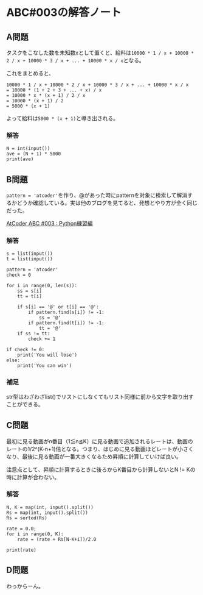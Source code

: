 # ABC#003の解答ノート

## A問題

タスクをこなした数を未知数xとして置くと、給料は`10000 * 1 / x + 10000 * 2 / x + 10000 * 3 / x + ... + 10000 * x / x`となる。

これをまとめると、

```
10000 * 1 / x + 10000 * 2 / x + 10000 * 3 / x + ... + 10000 * x / x
= 10000 * (1 + 2 + 3 + ... + x) / x
= 10000 * x * (x + 1) / 2 / x
= 10000 * (x + 1) / 2
= 5000 * (x + 1)
```

よって給料は`5000 * (x + 1)`と導き出される。

### 解答

```
N = int(input())
ave = (N + 1) * 5000
print(ave)
```

## B問題

`pattern = 'atcoder'`を作り、@があった時にpatternを対象に検索して解消するかどうか確認している。実は他のブログを見てると、発想とやり方が全く同じだった。

[AtCoder ABC #003 : Python練習編](http://kmjp.hatenablog.jp/entry/2013/12/14/0900)

### 解答

```
s = list(input())
t = list(input())

pattern = 'atcoder'
check = 0

for i in range(0, len(s)):
    ss = s[i]
    tt = t[i]

    if s[i] == '@' or t[i] == '@':
        if pattern.find(s[i]) != -1:
            ss = '@'
        if pattern.find(t[i]) != -1:
            tt = '@'
    if ss != tt:
        check += 1

if check != 0:
    print('You will lose')
else:
    print('You can win')
```

### 補足

str型はわざわざlist()でリストにしなくてもリスト同様に前から文字を取り出すことができる。

## C問題

最初に見る動画がn番目（1≦n≦K）に見る動画で追加されるレートは、動画のレートの1/2^(K-n+1)倍となる。つまり、はじめに見る動画ほどレートが小さくなり、最後に見る動画が一番大きくなるため昇順に計算していけば良い。

注意点として、昇順に計算するときに後ろからK番目から計算しないとN != Kの時に計算が合わない。

### 解答

```
N, K = map(int, input().split())
Rs = map(int, input().split())
Rs = sorted(Rs)

rate = 0.0;
for i in range(0, K):
    rate = (rate + Rs[N-K+i])/2.0

print(rate)
```

## D問題

わっからーん。

